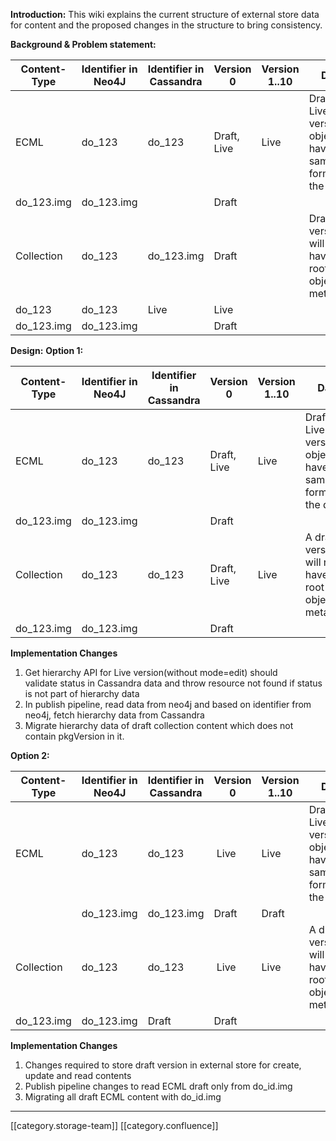  **Introduction:** This wiki explains the current structure of external store data for content and the proposed changes in the structure to bring consistency.

 **Background & Problem statement:** 

| Content-Type | Identifier in Neo4J | Identifier in Cassandra | Version 0 | Version 1..10 | Data | 
|  --- |  --- |  --- |  --- |  --- |  --- | 
| ECML | do_123 | do_123 | Draft, Live | Live | Draft and Live version object have the same format for the data. | 
| do_123.img | do_123.img |  | Draft | 
| Collection | do_123 | do_123.img | Draft |  | Draft version will not have the root-object metadata. | 
| do_123 | do_123 | Live | Live | 
| do_123.img | do_123.img |  | Draft | 

 **Design:**  **Option 1:** 

| Content-Type | Identifier in Neo4J | Identifier in Cassandra | Version 0 | Version 1..10 | Data | 
|  --- |  --- |  --- |  --- |  --- |  --- | 
| ECML | do_123 | do_123 | Draft, Live | Live | Draft and Live version object have the same format for the data. | 
| do_123.img | do_123.img |  | Draft |  | 
| Collection | do_123 | do_123 | Draft, Live | Live | A draft version will not have the root-object metadata. | 
| do_123.img | do_123.img |  | Draft |  | 

 **Implementation Changes** 


1. Get hierarchy API for Live version(without mode=edit) should validate status in Cassandra data and throw resource not found if status is not part of hierarchy data
1. In publish pipeline, read data from neo4j and based on identifier from neo4j, fetch hierarchy data from Cassandra
1. Migrate hierarchy data of draft collection content which does not contain pkgVersion in it.

 **Option 2:** 

| Content-Type | Identifier in Neo4J | Identifier in Cassandra | Version 0 | Version 1..10 | Data | 
|  --- |  --- |  --- |  --- |  --- |  --- | 
| ECML | do_123 | do_123 |  Live | Live | Draft and Live version object have the same format for the data. | 
|  | do_123.img | do_123.img | Draft | Draft | 
| Collection | do_123 | do_123 |  Live | Live | A draft version will not have the root-object metadata. | 
| do_123.img | do_123.img | Draft | Draft | 

 **Implementation Changes** 


1. Changes required to store draft version in external store for create, update and read contents
1. Publish pipeline changes to read ECML draft only from do_id.img
1. Migrating all draft ECML content with do_id.img





*****

[[category.storage-team]] 
[[category.confluence]] 

